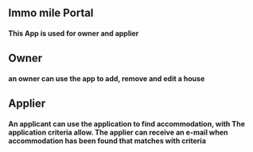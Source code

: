 ## Immo mile Portal ##
#### This App is used for owner and applier ####
## Owner ##
#### an owner can use the app to add, remove and edit a house ####
## Applier ##
#### An applicant can use the application to find accommodation, with The application criteria allow. The applier can receive an e-mail when accommodation has been found that matches with criteria #### 
